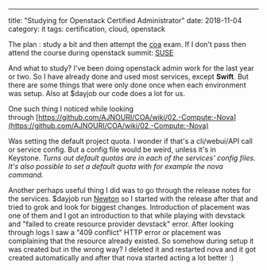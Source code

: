 ---
title: "Studying for Openstack Certified Administrator"
date: 2018-11-04
category: it
tags: certification, cloud, openstack

The plan : study a bit and then attempt the [coa](https://www.openstack.org/coa#coa-details) exam. If I don't pass then attend the course during openstack summit: [SUSE](https://www.openstack.org/summit/berlin-2018/summit-schedule/events/22735/rsvp-required-suse-two-day-training-openstack-administration-prepare-for-the-certified-exams-day-2﻿)

And what to study? I've been doing openstack admin work for the last year or two. So I have already done and used most services, except **Swift**. But there are some things that were only done once when each environment was setup. Also at $dayjob our code does a lot for us.

One such thing I noticed while looking through [https://github.com/AJNOURI/COA/wiki/02.-Compute:-Nova](https://github.com/AJNOURI/COA/wiki/02.-Compute:-Nova)

Was setting the default project quota. I wonder if that's a cli/webui/API call or service config. But a config file would be weird, unless it's in Keystone. _Turns out default quotas are in each of the services' config files. It's also possible to set a default quota with for example the nova command._

Another perhaps useful thing I did was to go through the release notes for the services. $dayjob run [Newton](https://releases.openstack.org/newton/index.html) so I started with the release after that and tried to grok and look for biggest changes. Introduction of placement was one of them and I got an introduction to that while playing with devstack and "failed to create resource provider devstack" error. After looking through logs I saw a "409 conflict" HTTP error or placement was complaining that the resource already existed. So somehow during setup it was created but in the wrong way? I deleted it and restarted nova and it got created automatically and after that nova started acting a lot better :)
